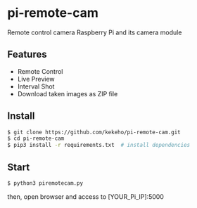 # pi-remote-cam

Remote control camera  Raspberry Pi and its camera module

## Features

- Remote Control
- Live Preview
- Interval Shot
- Download taken images as ZIP file

## Install

```sh
$ git clone https://github.com/kekeho/pi-remote-cam.git
$ cd pi-remote-cam
$ pip3 install -r requirements.txt  # install dependencies
```

## Start

```sh
$ python3 piremotecam.py
```

then, open browser and access to [YOUR_Pi_IP]:5000
